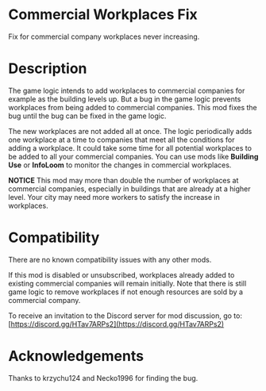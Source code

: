 ﻿# Commercial Workplaces Fix
Fix for commercial company workplaces never increasing.

# Description
The game logic intends to add workplaces to commercial companies for example as the building levels up.
But a bug in the game logic prevents workplaces from being added to commercial companies.
This mod fixes the bug until the bug can be fixed in the game logic.

The new workplaces are not added all at once.
The logic periodically adds one workplace at a time to companies that meet all the conditions for adding a workplace.
It could take some time for all potential workplaces to be added to all your commercial companies.
You can use mods like **Building Use** or **InfoLoom** to monitor the changes in commercial workplaces.

**NOTICE**
This mod may more than double the number of workplaces at commercial companies, especially in buildings that are already at a higher level.
Your city may need more workers to satisfy the increase in workplaces.


# Compatibility
There are no known compatibility issues with any other mods.

If this mod is disabled or unsubscribed, workplaces already added to existing commercial companies will remain initially.
Note that there is still game logic to remove workplaces if not enough resources are sold by a commercial company.

To receive an invitation to the Discord server for mod discussion, go to:  [https://discord.gg/HTav7ARPs2](https://discord.gg/HTav7ARPs2)


# Acknowledgements
Thanks to krzychu124 and Necko1996 for finding the bug.

